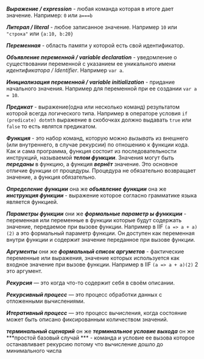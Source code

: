 ***Выражение / expression*** - любая команда которая в итоге дает значение. Например: `0` или `a===b`


***Литерал / literal*** - любое записанное значение. Например `10` или `"строка"` или `{a:10, b:20}`


***Переменная*** - область памяти у которой есть свой идентификатор.


***Объявление переменной / variable declaration***  - уведомление о существовании переменной с указанием ее уникального имени *идентификатора / Identifier*. Например `var a`.


***Инициализация переменной / variable initialization*** - придание начального значения. Например для переменной при ее создании `var a = 10`.


***Предикат*** - выражение(одна или несколько команд) результатом которой всегда логического типа.  Например в операторе условия `if (predicate) dotmth` выражение в скобочках должно выдавать `true` или `false` то есть являтся предикатом.  


***Функция*** - это набор команд, которую можно *вызывать* из внешнего (или внутреннего, в случае рекурсии) по отношению к функции кода. Как и сама программа, функция состоит из последовательности инструкций, называемой ***телом функции***. Значения могут быть ***переданы*** в функцию, а функция ***вернёт*** значение. Это основное отличие функции от процедуры. Процедура не обязательно возвращает значение, а функция обязательно.  


***Определение функции*** она же ***объявление функции*** она же ***инструкция функции*** - выражение которое согласно грамматике языка является функцией.


***Параметры функции*** они же ***формальные параметр ы функкции*** -  переменная или переменные в функции которые будут содержать значение, передаемое при вызове функции. Например в IIF `(a => a + a)(2)` a это формальный параметр функции. Он доступен как переменная внутри функции и содержит значение переданное при вызове функции. 


***Аргументы*** они же ***формальный список аргуметов*** - фактические переменные или выражения, значение которых используется как входное значение при вызове функции. Например в  IIF `(a => a + a)(2)` 2 это аргумент. 

***Рекурсия*** — это когда что-то содержит себя в своём описании.


***Рекурсивный процесс*** — это процесс обработки данных с отложенными вычислениями.


***Итеративный процесс*** — это процесс вычисления, когда состояние может быть описано фиксированным количеством значений.


***терминальный сценарий*** он же ***терминальное условие выхода*** он же ***простой базовый случай ***  - команда и условие ее вызова которое останавливает рекурсию потому что вычисление дошло до минимального числа


